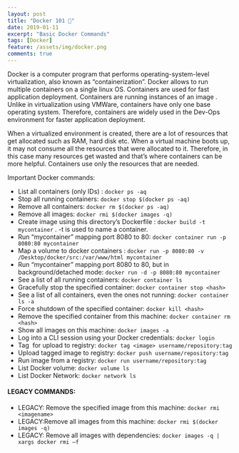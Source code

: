 ```yaml
---
layout: post
title: "Docker 101 🐳"
date: 2019-01-11
excerpt: "Basic Docker Commands"
tags: [Docker]
feature: /assets/img/docker.png
comments: true
---
```


Docker is a computer program that performs operating-system-level virtualization, also known as “containerization”. Docker allows to run multiple containers on a single linux OS. Containers are used for fast application deployment. Containers are running instances of an image . Unlike in virtualization using VMWare, containers have only one base operating system. Therefore, containers are widely used in the Dev-Ops environment for faster application deployment.

When a virtualized environment is created, there are a lot of resources that get allocated such as RAM, hard disk etc. When a virtual machine boots up, it may not consume all the resources that were allocated to it. Therefore, in this case many resources get wasted and that’s where containers can be more helpful. Containers use only the resources that are needed.

Important Docker commands:

- List all containers (only IDs) : `docker ps -aq`
- Stop all running containers:   `docker stop $(docker ps -aq)`
- Remove all containers: `docker rm $(docker ps -aq)`
- Remove all images: `docker rmi $(docker images -q)`
- Create image using this directory’s Dockerfile : `docker build -t mycontainer` . -t is used to name a container.
- Run “mycontainer” mapping port 8080 to 80: `docker container run -p 8080:80 mycontainer`
- Map a volume to docker containers : `docker run -p 8080:80 -v /Desktop/docker/src:/var/www/html mycontainer`
- Run “mycontainer” mapping port 8080 to 80, but in background/detached mode: `docker run -d -p 8080:80 mycontainer`
- See a list of all running containers: `docker container ls`
- Gracefully stop the specified container: `docker container stop <hash>`
- See a list of all containers, even the ones not running: `docker container ls -a`
- Force shutdown of the specified container: `docker kill <hash>`
- Remove the specified container from this machine: `docker container rm <hash>`
- Show all images on this machine: `docker images -a`
- Log into a CLI session using your Docker credentials: `docker login`
- Tag <image> for upload to registry: `docker tag <image> username/repository:tag`
- Upload tagged image to registry: `docker push username/repository:tag`
- Run image from a registry: `docker run username/repository:tag`
- List Docker volume: `docker volume ls`
- List Docker Network: `docker network ls`

#### LEGACY COMMANDS:

- LEGACY: Remove the specified image from this machine: `docker rmi <imagename>`
- LEGACY:Remove all images from this machine: `docker rmi $(docker images -q)`
- LEGACY: Remove all images with dependencies: `docker images -q | xargs docker rmi –f`

